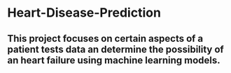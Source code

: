 # Heart-Disease-Prediction
## This project focuses on certain aspects of a patient tests data an determine the possibility of an heart failure using machine learning models.
